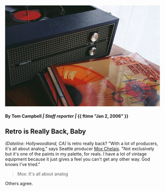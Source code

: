 ![Photo of old-fashioned record player](img-sample-portable-phono-640x417.jpg)

#### By Tom Campbell *| Staff reporter |* **{{ ftime "Jan 2, 2006" }}**

## Retro is Really Back, Baby

*(Dateline: Hollywoodland, CA)* Is retro really back? "With a lot of producers, it's all about analog," says Seattle producer [Mox Chelais](https://soundcloud.com/moxchehalis/tracks). "Not exclusively but it's one of the paints in my palette, for reals. I have a lot of vintage equipment because it just gives a feel you can't get any other way. God knows I've tried."

> Mox: It's all about analog

Others agree.


